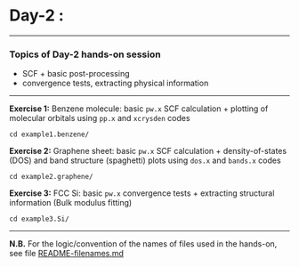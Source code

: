 # Day-2 :
---------

### Topics of Day-2 hands-on session

- SCF + basic post-processing
- convergence tests, extracting physical information

-----------
**Exercise 1:** Benzene molecule: basic `pw.x` SCF calculation +
                plotting of molecular orbitals using `pp.x` and
                `xcrysden` codes

    cd example1.benzene/
    
**Exercise 2:** Graphene sheet: basic `pw.x` SCF calculation + 
                density-of-states (DOS) and band structure (spaghetti)
                plots using `dos.x` and `bands.x` codes

    cd example2.graphene/
    
**Exercise 3:** FCC Si: basic `pw.x` convergence tests + 
                extracting structural information (Bulk modulus fitting)

    cd example3.Si/
    
------------------------------------------------------------------------

**N.B.** For the logic/convention of the names of files used in the hands-on,
see file [README-filenames.md](./README-filenames.md)
